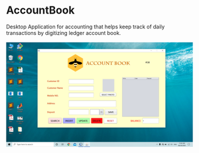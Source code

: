 # AccountBook
Desktop Application for accounting that helps  keep track of daily transactions by digitizing ledger account book.\
<br>
<img src="readme_images/main.png"/>


